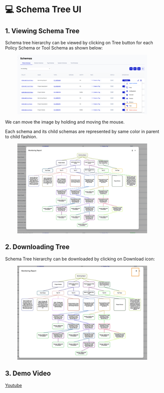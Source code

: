 # 💻 Schema Tree UI

## 1. Viewing Schema Tree

Schema tree hierarchy can be viewed by clicking on Tree button for each Policy Schema or Tool Schema as shown below:



<figure><img src="../../../../.gitbook/assets/Screenshot 2024-02-26 at 12.48.22 PM.png" alt=""><figcaption></figcaption></figure>

We can move the image by holding and moving the mouse.&#x20;

Each schema and its child schemas are represented by same color in parent to child fashion.

<figure><img src="../../../../.gitbook/assets/image (2) (1) (1) (1) (1) (1) (1) (1) (1) (1).png" alt=""><figcaption></figcaption></figure>

## 2. Downloading Tree

Schema Tree hierarchy can be downloaded by clicking on Download icon:

<figure><img src="../../../../.gitbook/assets/Screenshot 2024-02-26 at 12.50.53 PM.png" alt=""><figcaption></figcaption></figure>

## 3. Demo Video

[Youtube](https://youtu.be/8FxSSO0ttoQ?si=HjrV-8r\_zkHWQAWD\&t=100)
